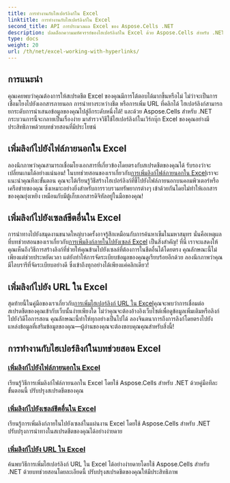 ```yaml
---
title: การทำงานกับไฮเปอร์ลิงก์ใน Excel
linktitle: การทำงานกับไฮเปอร์ลิงก์ใน Excel
second_title: API การประมวลผล Excel ของ Aspose.Cells .NET
description: ปลดล็อกความมหัศจรรย์ของไฮเปอร์ลิงก์ใน Excel ด้วย Aspose.Cells สำหรับ .NET ค้นพบว่าการปรับปรุงสเปรดชีตของคุณอย่างมีประสิทธิภาพนั้นง่ายดายเพียงใด
type: docs
weight: 20
url: /th/net/excel-working-with-hyperlinks/
---
```

## การแนะนำ

คุณเคยพบว่าคุณต้องการให้สเปรดชีต Excel ของคุณมีการโต้ตอบได้มากขึ้นหรือไม่ ไม่ว่าจะเป็นการเชื่อมโยงไปยังเอกสารภายนอก การนำทางระหว่างชีต หรือการเพิ่ม URL ที่คลิกได้ ไฮเปอร์ลิงก์สามารถยกระดับการนำเสนอข้อมูลของคุณไปสู่อีกระดับหนึ่งได้! และด้วย Aspose.Cells สำหรับ .NET กระบวนการนี้จะกลายเป็นเรื่องง่าย มาสำรวจวิธีใช้ไฮเปอร์ลิงก์ในเวิร์กบุ๊ก Excel ของคุณอย่างมีประสิทธิภาพด้วยบทช่วยสอนที่มีประโยชน์

## เพิ่มลิงก์ไปยังไฟล์ภายนอกใน Excel
ลองนึกภาพว่าคุณสามารถเชื่อมโยงเอกสารที่เกี่ยวข้องโดยตรงกับสเปรดชีตของคุณได้ รับรองว่าจะเปลี่ยนเกมได้อย่างแน่นอน! ในบทช่วยสอนของเราเกี่ยวกับ[การเพิ่มลิงก์ไฟล์ภายนอกใน Excel](./add-link-to-external-file/)เราจะแนะนำคุณทีละขั้นตอน คุณจะได้เรียนรู้วิธีสร้างไฮเปอร์ลิงก์ที่ชี้ไปยังไฟล์ภายนอกบนคอมพิวเตอร์หรือเครือข่ายของคุณ ซึ่งเหมาะอย่างยิ่งสำหรับการรวบรวมทรัพยากรต่างๆ เข้าด้วยกันโดยไม่ทำให้เอกสารของคุณยุ่งเหยิง เหมือนกับมีตู้เก็บเอกสารดิจิทัลอยู่ในมือของคุณ!

## เพิ่มลิงก์ไปยังเซลล์ชีตอื่นใน Excel
 การนำทางไปยังสมุดงานขนาดใหญ่บางครั้งอาจรู้สึกเหมือนกับการค้นหาเข็มในมหาสมุทร นั่นคือเหตุผลที่บทช่วยสอนของเราเกี่ยวกับ[การเพิ่มลิงก์ภายในไปยังเซลล์ Excel](./add-link-to-other-sheet-cell/) เป็นสิ่งสำคัญ! ที่นี่ เราจะแสดงให้คุณเห็นถึงวิธีการสร้างลิงก์ที่ช่วยให้คุณข้ามไปยังเซลล์ที่ต้องการในชีตอื่นได้โดยตรง คุณลักษณะนี้ไม่เพียงแต่ช่วยประหยัดเวลา แต่ยังทำให้การจัดระเบียบข้อมูลของคุณดูเรียบร้อยอีกด้วย ลองนึกภาพว่าคุณมีไลบรารีที่จัดระเบียบอย่างดี ซึ่งเข้าถึงทุกอย่างได้เพียงแค่คลิกเดียว!

## เพิ่มลิงก์ไปยัง URL ใน Excel
สุดท้ายนี้ในคู่มือของเราเกี่ยวกับ[การเพิ่มไฮเปอร์ลิงก์ URL ใน Excel](./add-link-to-url/)คุณจะพบว่าการเชื่อมต่อสเปรดชีตของคุณเข้ากับเว็บนั้นง่ายเพียงใด ไม่ว่าคุณจะต้องอ้างอิงเว็บไซต์เพื่อดูข้อมูลเพิ่มเติมหรือลิงก์ไปยังวิดีโอการสอน คุณลักษณะนี้ทำให้ทุกอย่างเป็นไปได้ ลองจินตนาการถึงการลิงก์โดยตรงไปยังแหล่งข้อมูลที่เสริมข้อมูลของคุณ—ผู้อ่านของคุณจะต้องขอบคุณคุณสำหรับสิ่งนี้!

## การทำงานกับไฮเปอร์ลิงก์ในบทช่วยสอน Excel
### [เพิ่มลิงก์ไปยังไฟล์ภายนอกใน Excel](./add-link-to-external-file/)
เรียนรู้วิธีการเพิ่มลิงก์ไฟล์ภายนอกใน Excel โดยใช้ Aspose.Cells สำหรับ .NET ด้วยคู่มือทีละขั้นตอนนี้ ปรับปรุงสเปรดชีตของคุณ
### [เพิ่มลิงก์ไปยังเซลล์ชีตอื่นใน Excel](./add-link-to-other-sheet-cell/)
เรียนรู้การเพิ่มลิงก์ภายในไปยังเซลล์ในแผ่นงาน Excel โดยใช้ Aspose.Cells สำหรับ .NET ปรับปรุงการนำทางในสเปรดชีตของคุณได้อย่างง่ายดาย
### [เพิ่มลิงก์ไปยัง URL ใน Excel](./add-link-to-url/)
ค้นพบวิธีการเพิ่มไฮเปอร์ลิงก์ URL ใน Excel ได้อย่างง่ายดายโดยใช้ Aspose.Cells สำหรับ .NET ด้วยบทช่วยสอนโดยละเอียดนี้ ปรับปรุงสเปรดชีตของคุณให้มีประสิทธิภาพ